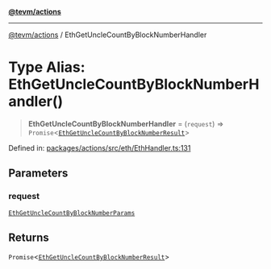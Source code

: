 [**@tevm/actions**](../README.md)

***

[@tevm/actions](../globals.md) / EthGetUncleCountByBlockNumberHandler

# Type Alias: EthGetUncleCountByBlockNumberHandler()

> **EthGetUncleCountByBlockNumberHandler** = (`request`) => `Promise`\<[`EthGetUncleCountByBlockNumberResult`](EthGetUncleCountByBlockNumberResult.md)\>

Defined in: [packages/actions/src/eth/EthHandler.ts:131](https://github.com/evmts/tevm-monorepo/blob/main/packages/actions/src/eth/EthHandler.ts#L131)

## Parameters

### request

[`EthGetUncleCountByBlockNumberParams`](EthGetUncleCountByBlockNumberParams.md)

## Returns

`Promise`\<[`EthGetUncleCountByBlockNumberResult`](EthGetUncleCountByBlockNumberResult.md)\>
